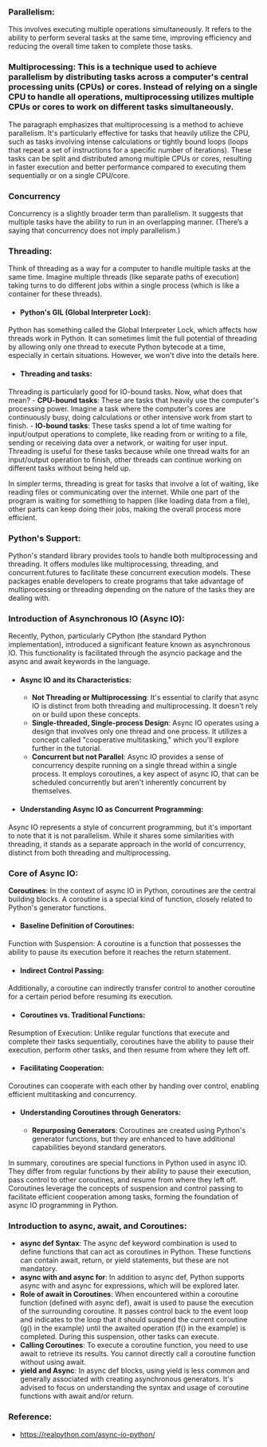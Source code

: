 
### Parallelism: 
This involves executing multiple operations simultaneously. It refers to the ability to perform several tasks at the same time, improving efficiency and reducing the overall time taken to complete those tasks.

### Multiprocessing: This is a technique used to achieve parallelism by distributing tasks across a computer's central processing units (CPUs) or cores. Instead of relying on a single CPU to handle all operations, multiprocessing utilizes multiple CPUs or cores to work on different tasks simultaneously.

The paragraph emphasizes that multiprocessing is a method to achieve parallelism. It's particularly effective for tasks that heavily utilize the CPU, such as tasks involving intense calculations or tightly bound loops (loops that repeat a set of instructions for a specific number of iterations). These tasks can be split and distributed among multiple CPUs or cores, resulting in faster execution and better performance compared to executing them sequentially or on a single CPU/core.

### Concurrency 
Concurrency is a slightly broader term than parallelism. It suggests that multiple tasks have the ability to run in an overlapping manner. (There’s a saying that concurrency does not imply parallelism.)

### Threading: 
Think of threading as a way for a computer to handle multiple tasks at the same time. Imagine multiple threads (like separate paths of execution) taking turns to do different jobs within a single process (which is like a container for these threads).

  - #### Python's GIL (Global Interpreter Lock): 
  Python has something called the Global Interpreter Lock, which affects how threads work in Python. It can sometimes limit the full potential of threading by allowing only one thread to execute Python bytecode at a time, especially in certain situations. However, we won't dive into the details here.
  
  - #### Threading and tasks: 
  Threading is particularly good for IO-bound tasks. Now, what does that mean?
    - **CPU-bound tasks**: 
    These are tasks that heavily use the computer's processing power. Imagine a task where the computer's cores are continuously busy, doing calculations or other intensive work from start to finish.
    - **IO-bound tasks**: These tasks spend a lot of time waiting for input/output operations to complete, like reading from or writing to a file, sending or receiving data over a network, or waiting for user input. Threading is useful for these tasks because while one thread waits for an input/output operation to finish, other threads can continue working on different tasks without being held up.

In simpler terms, threading is great for tasks that involve a lot of waiting, like reading files or communicating over the internet. While one part of the program is waiting for something to happen (like loading data from a file), other parts can keep doing their jobs, making the overall process more efficient.

### Python's Support: 
Python's standard library provides tools to handle both multiprocessing and threading. It offers modules like multiprocessing, threading, and concurrent.futures to facilitate these concurrent execution models. These packages enable developers to create programs that take advantage of multiprocessing or threading depending on the nature of the tasks they are dealing with.

### Introduction of Asynchronous IO (Async IO): 
Recently, Python, particularly CPython (the standard Python implementation), introduced a significant feature known as asynchronous IO. This functionality is facilitated through the asyncio package and the async and await keywords in the language.
  - #### Async IO and its Characteristics:
    - **Not Threading or Multiprocessing**: It's essential to clarify that async IO is distinct from both threading and multiprocessing. It doesn't rely on or build upon these concepts.
    - **Single-threaded, Single-process Design**: Async IO operates using a design that involves only one thread and one process. It utilizes a concept called "cooperative multitasking," which you'll explore further in the tutorial.
    - **Concurrent but not Parallel**: Async IO provides a sense of concurrency despite running on a single thread within a single process. It employs coroutines, a key aspect of async IO, that can be scheduled concurrently but aren't inherently concurrent by themselves.
  - #### Understanding Async IO as Concurrent Programming: 
  Async IO represents a style of concurrent programming, but it's important to note that it is not parallelism. While it shares some similarities with threading, it stands as a separate approach in the world of concurrency, distinct from both threading and multiprocessing.


### Core of Async IO: 
**Coroutines**: In the context of async IO in Python, coroutines are the central building blocks. A coroutine is a special kind of function, closely related to Python's generator functions.
  - #### Baseline Definition of Coroutines:
  Function with Suspension: A coroutine is a function that possesses the ability to pause its execution before it reaches the return statement.
  - #### Indirect Control Passing: 
  Additionally, a coroutine can indirectly transfer control to another coroutine for a certain period before resuming its execution.
  - #### Coroutines vs. Traditional Functions:
  Resumption of Execution: Unlike regular functions that execute and complete their tasks sequentially, coroutines have the ability to pause their execution, perform other tasks, and then resume from where they left off.
  - #### Facilitating Cooperation: 
  Coroutines can cooperate with each other by handing over control, enabling efficient multitasking and concurrency.
  - #### Understanding Coroutines through Generators:
    - **Repurposing Generators**: Coroutines are created using Python's generator functions, but they are enhanced to have additional capabilities beyond standard generators.

In summary, coroutines are special functions in Python used in async IO. They differ from regular functions by their ability to pause their execution, pass control to other coroutines, and resume from where they left off. Coroutines leverage the concepts of suspension and control passing to facilitate efficient cooperation among tasks, forming the foundation of async IO programming in Python.

### Introduction to async, await, and Coroutines:
- **async def Syntax**: The async def keyword combination is used to define functions that can act as coroutines in Python. These functions can contain await, return, or yield statements, but these are not mandatory.
- **async with and async for**: In addition to async def, Python supports async with and async for expressions, which will be explored later.
- **Role of await in Coroutines**: When encountered within a coroutine function (defined with async def), await is used to pause the execution of the surrounding coroutine. It passes control back to the event loop and indicates to the loop that it should suspend the current coroutine (g() in the example) until the awaited operation (f() in the example) is completed. During this suspension, other tasks can execute.
- **Calling Coroutines**: To execute a coroutine function, you need to use await to retrieve its results. You cannot directly call a coroutine function without using await.
- **yield and Async**: In async def blocks, using yield is less common and generally associated with creating asynchronous generators. It's advised to focus on understanding the syntax and usage of coroutine functions with await and/or return.

### Reference:
- https://realpython.com/async-io-python/
